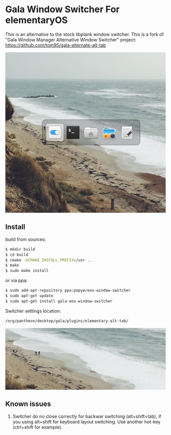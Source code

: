 # Gala Window Switcher For elementaryOS

This is an alternative to the stock libplank window switcher.
This is a fork of "Gala Window Manager Alternative Window Switcher" project:
<br>https://github.com/tom95/gala-alternate-alt-tab

<p align='center'>
    <img src='preview.png'>
</p>

## Install

build from sources:
```bash
$ mkdir build
$ cd build
$ cmake -DCMAKE_INSTALL_PREFIX=/usr ..
$ make
$ sudo make install
```
or via ppa:
```bash
$ sudo add-apt-repository ppa:popye/eos-window-switcher
$ sudo apt-get update
$ sudo apt-get install gala-eos-window-switcher
```

Switcher settings location:
```bash
/org/pantheon/desktop/gala/plugins/elementary-alt-tab/
```
<p align='center'>
    <img src='demo.gif'>
</p>

## Known issues

1. Switcher do no close correctly for backwar switching (alt+shift+tab), if you using
alt+shift for keyboard layout switching. Use another hot-key (ctrl+shift for example).
